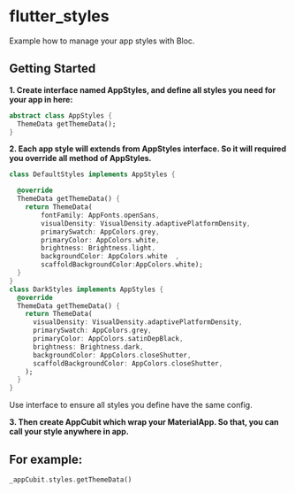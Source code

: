 # flutter_styles

Example how to manage your app styles with Bloc.

## Getting Started

**1. Create interface named AppStyles, and define all styles you need for your app in here:**
```dart
abstract class AppStyles {
  ThemeData getThemeData();
}
```

**2. Each app style will extends from AppStyles interface. So it will required you override all method of AppStyles.**
```dart
class DefaultStyles implements AppStyles {

  @override
  ThemeData getThemeData() {
    return ThemeData(
        fontFamily: AppFonts.openSans,
        visualDensity: VisualDensity.adaptivePlatformDensity,
        primarySwatch: AppColors.grey,
        primaryColor: AppColors.white,
        brightness: Brightness.light,
        backgroundColor: AppColors.white  ,
        scaffoldBackgroundColor:AppColors.white);
  }
}
class DarkStyles implements AppStyles {
  @override
  ThemeData getThemeData() {
    return ThemeData(
      visualDensity: VisualDensity.adaptivePlatformDensity,
      primarySwatch: AppColors.grey,
      primaryColor: AppColors.satinDepBlack,
      brightness: Brightness.dark,
      backgroundColor: AppColors.closeShutter,
      scaffoldBackgroundColor: AppColors.closeShutter,
    );
  }
}
```

Use interface to ensure all styles you define have the same config.

**3. Then create AppCubit which wrap your MaterialApp. So that, you can call your style anywhere in app.**
## For example: 
```dart
_appCubit.styles.getThemeData()
```
